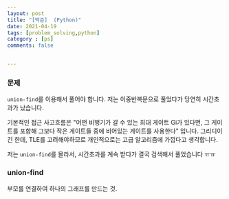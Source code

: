 ```yaml
---
layout: post
title: "[백준]  (Python)"
date: 2021-04-19
tags: [problem_solving,python]
category : [ps]
comments: false


---
```


### 문제

`union-find`를 이용해서 풀어야 합니다. 저는 이중반복문으로 풀었다가 당연히 시간초과가 났습니다.

기본적인 접근 사고흐름은 "어떤 비행기가 갈 수 있는 최대 게이트 Gi가 있다면, 그 게이트를 포함해 그보다 작은 게이트들 중에 비어있는 게이트를 사용한다" 입니다. 그리디이긴 한데, TLE를 고려해야하므로 개인적으로는 고급 알고리즘에 가깝다고 생각합니다.

저는 `union-find`를 몰라서, 시간초과를 계속 받다가 결국 검색해서 풀었습니다 ㅠㅠ



### union-find

부모를 연결하여 하나의 그래프를 만드는 것.

